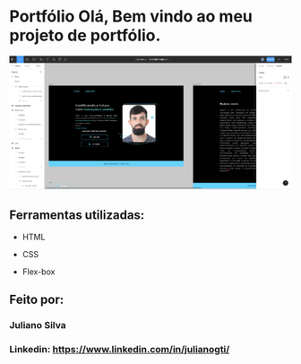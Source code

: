 # Portfólio Olá, Bem vindo ao meu projeto de portfólio.

![image](https://raw.githubusercontent.com/JulianoSilva05/Portfolio/main/projeto_inicial.png)

## Ferramentas utilizadas:

* HTML

* CSS

* Flex-box

## Feito por:

### Juliano Silva

### Linkedin: https://www.linkedin.com/in/julianogti/
